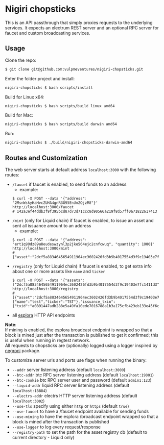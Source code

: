 # Nigiri chopsticks

This is an API passthrough that simply proxies requests to the underlying services.
It expects an electrum REST server and an optional RPC server for faucet and custom broadcasting services.

## Usage

Clone the repo:

```bash
$ git clone git@github.com:vulpmeventures/nigiri-chopsticks.git
```

Enter the folder project and install:

```bash
nigiri-chopsticks $ bash scripts/install
```

Build for Linux x64:

```bash
nigiri-chopsticks $ bash scripts/build linux amd64
```

Build for Mac:

```bash
nigiri-chopsticks $ bash scripts/build darwin amd64
```

Run:

```bash
nigiri-chopsticks $ ./build/nigiri-chopsticks-darwin-amd64
```

## Routes and Customization

The web server starts at default address `localhost:3000` with the following routes:

- `/faucet` if faucet is enabled, to send funds to an address
  - example:
  ```
  $ curl -X POST --data '{"address": "2MsnWskyHaHvcZUHA4gnR3G95EnUmZQjzM8"}' http://localhost:3000/faucet
  # 142a3ef44ddb3f9f395bcd87d73d71ccc8d90566a219f8d57ff0a71822617413
  ```
- `/mint` (only for Liquid chain) if faucet is enabled, to issue an asset and sent all issuance amount to an address
  - example:
  ```
  $ curl -X POST --data '{"address": "ert1q90dz89u8eudeswzynl3p2jke564ejc2cnfcwuq", "quantity": 1000}' http://localhost:3000/mint
  # {"asset":"2dcf5a8834645654911964ec3602426fd3b9b4017554d3f9c19403e7fc1411d3","txId":"7aed7d7f6b4193875e28036728fd360785324f85dfd84d2951cc2b18ea6c2718"}
  ```
- `/registry` (only for Liquid chain) if faucet is enabled, to get extra info about one or more assets like `name` and `ticker`
  ```
  $ curl -X POST --data '{"assets": ["2dcf5a8834645654911964ec3602426fd3b9b4017554d3f9c19403e7fc1411d3"]}' http://localhost:3000/registry
  # [{"asset":"2dcf5a8834645654911964ec3602426fd3b9b4017554d3f9c19403e7fc1411d3","contract":{"name":"test","ticker":"TST"},"issuance_txin":{"txid":"a0891447adb288e5a49fa10ede7016788a1b3a175cfb423eb133e45f6cefca84","vin":0},"name":"test","ticker":"TST"
  ```
- all [esplora](https://github.com/blockstream/esplora/blob/master/API.md) HTTP API endpoints

**Note:**  
If mining is enabled, the esplora broadcast endpoint is wrapped so that a block is mined just after the transaction is published to get it confirmed; this is useful when running in regtest network.  
All requests to chopsticks are (optionally) logged using a logger inspired by [negroni](https://github.com/urfave/negroni) package.

To customize server urls and ports use flags when running the binary:

- `--addr` server listening address (default `localhost:3000`)
- `--btc-addr` btc RPC server listening address (default `localhost:19001`)
- `--btc-cookie` btc RPC server user and password (default `admin1:123`)
- `--liquid-addr` liquid RPC server listening address (default `localhost:18884`)
- `--electrs-addr` electrs HTTP server listening address (default `localhost:3002`)
- `--use-tls` specify using either `http` or `https` (default `true`)
- `--use-faucet` to have a /faucet endpoint available for sending funds
- `--use-mining` to have the esplora /broadcast endpoint wrapped so that a block is mined after the transaction
  is published
- `--use-logger` to log every request/response
- `--registry-path` to set the path for the asset registry db (default to current directory - Liquid only)
